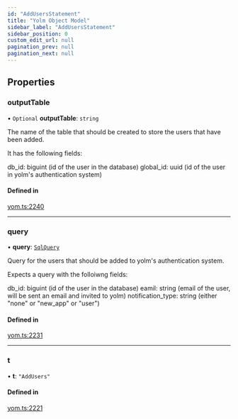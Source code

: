 ```yaml
---
id: "AddUsersStatement"
title: "Yolm Object Model"
sidebar_label: "AddUsersStatement"
sidebar_position: 0
custom_edit_url: null
pagination_prev: null
pagination_next: null
---
```


## Properties

### outputTable

• `Optional` **outputTable**: `string`

The name of the table that should be created to store the users that have been added.

It has the following fields:

db_id: biguint (id of the user in the database)
global_id: uuid (id of the user in yolm's authentication system)

#### Defined in

[yom.ts:2240](https://github.com/yolmio/boost/blob/964b449/src/yom.ts#L2240)

___

### query

• **query**: [`SqlQuery`](../modules.md#sqlquery)

Query for the users that should be added to yolm's authentication system.

Expects a query with the folloiwng fields:

db_id: biguint (id of the user in the database)
eamil: string (email of the user, will be sent an email and invited to yolm)
notification_type: string (either "none" or "new_app" or "user")

#### Defined in

[yom.ts:2231](https://github.com/yolmio/boost/blob/964b449/src/yom.ts#L2231)

___

### t

• **t**: ``"AddUsers"``

#### Defined in

[yom.ts:2221](https://github.com/yolmio/boost/blob/964b449/src/yom.ts#L2221)
